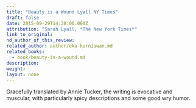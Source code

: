 ```yaml
---
title: "Beauty is a Wound Lyall NY Times"
draft: false
date: 2015-09-29T14:38:00.000Z
attribution: "Sarah Lyall, *The New York Times*"
link_to_original:
nd_author_of_this_review:
related_author: author/eka-kurniawan.md
related_books:
  - book/beauty-is-a-wound.md
description:
weight:
layout: none
---
```

Gracefully translated by Annie Tucker, the writing is evocative and muscular, with particularly spicy descriptions and some good wry humor.

